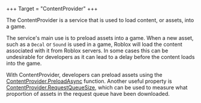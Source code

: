 +++
Target = "ContentProvider"
+++

The ContentProvider is a service that is used to load content, or assets, into a game.The service's main use is to preload assets into a game. When a new asset, such as a `Decal` or `Sound` is used in a game, Roblox will load the content associated with it from Roblox servers. In some cases this can be undesirable for developers as it can lead to a delay before the content loads into the game.With ContentProvider, developers can preload assets using the [ContentProvider.PreloadAsync](https://developer.roblox.com/api-reference/function/ContentProvider/PreloadAsync) function. Another useful property is [ContentProvider.RequestQueueSize](https://developer.roblox.com/api-reference/property/ContentProvider/RequestQueueSize), which can be used to measure what proportion of assets in the request queue have been downloaded.